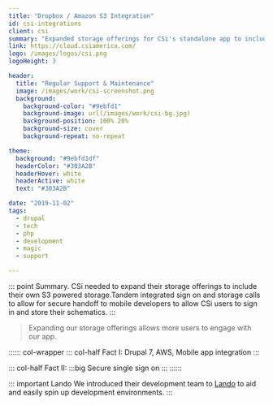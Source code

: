 ```yaml
---
title: "Dropbox / Amazon S3 Integration"
id: csi-integrations
client: csi
summary: "Expanded storage offerings for CSi's standalone app to include Dropbox and S3."
link: https://cloud.csiamerica.com/
logo: /images/logos/csi.png
logoHeight: 3

header:
  title: "Regular Support & Maintenance"
  image: /images/work/csi-screenshot.png
  background:
    background-color: "#9ebfd1"
    background-image: url(/images/work/csi-bg.jpg)
    background-position: 100% 20%
    background-size: cover
    background-repeat: no-repeat

theme:
  background: "#9ebfd1df"
  headerColor: "#303A2B"
  headerHover: white
  headerActive: white
  text: "#303A2B"

date: "2019-11-02"
tags:
  - drupal
  - tech
  - php
  - development
  - magic
  - support

---
```


::: point Summary.
CSi needed to expand their storage offerings to include their own S3 powered storage.Tandem integrated sign on and storage calls to allow for secure handoff to mobile developers to allow CSi users to sign in and store their schematics.
:::

> Expanding our storage offerings allows more users to engage with our app.

:::::: col-wrapper
::: col-half Fact I:
Drupal 7, AWS, Mobile app integration
:::

::: col-half Fact II:
:::big
Secure single sign on
:::
::::::

::: important Lando
We introduced their development team to [Lando](https://lando.dev/) to aid and easily spin up development environments.
:::
